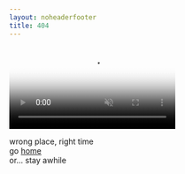 ```yaml
---
layout: noheaderfooter
title: 404
---
```


<div class="">
	<div class="banner">
		<video autoplay loop muted class="banner__video" poster="/assets/images/poster.jpg">
			<source src="/assets/video/catalog-video.mp4" type="video/mp4">
		</video>
		<div class="row four_row clear">
			<p>wrong place, right time
			<br>go <a href="/">home</a>
			<br>or... stay awhile</p>
		</div>
	</div>
</div>